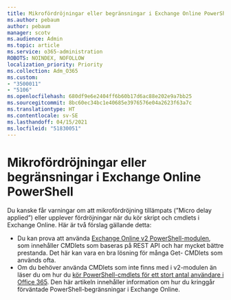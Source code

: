 ```yaml
---
title: Mikrofördröjningar eller begränsningar i Exchange Online PowerShell
ms.author: pebaum
author: pebaum
manager: scotv
ms.audience: Admin
ms.topic: article
ms.service: o365-administration
ROBOTS: NOINDEX, NOFOLLOW
localization_priority: Priority
ms.collection: Adm_O365
ms.custom:
- "3500011"
- "5106"
ms.openlocfilehash: 680df9e6e2404ff6b60b17d6ac88e202e9a7bb25
ms.sourcegitcommit: 8bc60ec34bc1e40685e3976576e04a2623f63a7c
ms.translationtype: HT
ms.contentlocale: sv-SE
ms.lasthandoff: 04/15/2021
ms.locfileid: "51830051"
---
```

# <a name="micro-delays-or-throttling-in-exchange-online-powershell"></a>Mikrofördröjningar eller begränsningar i Exchange Online PowerShell

Du kanske får varningar om att mikrofördröjning tillämpats (”Micro delay applied”) eller upplever fördröjningar när du kör skript och cmdlets i Exchange Online. Här är två förslag gällande detta:

- Du kan prova att använda [Exchange Online v2 PowerShell-modulen](https://docs.microsoft.com/powershell/exchange/exchange-online/exchange-online-powershell-v2/exchange-online-powershell-v2?view=exchange-ps), som innehåller CMDlets som baseras på REST API och har mycket bättre prestanda. Det här kan vara en bra lösning för många Get- CMDlets som används ofta.
- Om du behöver använda CMDlets som inte finns med i v2-modulen än läser du om hur du [kör PowerShell-cmdlets för ett stort antal användare i Office 365](https://techcommunity.microsoft.com/t5/exchange-team-blog/updated-running-powershell-cmdlets-for-large-numbers-of-users-in/ba-p/1000628#). Den här artikeln innehåller information om hur du kringgår förväntade PowerShell-begränsningar i Exchange Online.
